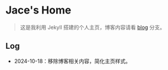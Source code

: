 # Jace's Home

> 这是我利用 Jekyll 搭建的个人主页，博客内容请看 [blog](https://github.com/jaceyi/jaceyi.github.io/tree/blog) 分支。

## Log

* 2024-10-18：移除博客相关内容，简化主页样式。
